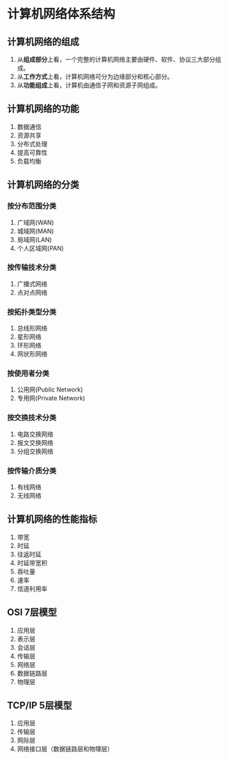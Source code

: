 # 计算机网络体系结构

## 计算机网络的组成

1. 从**组成部分**上看，一个完整的计算机网络主要由硬件、软件、协议三大部分组成。
2. 从**工作方式**上看，计算机网络可分为边缘部分和核心部分。
3. 从**功能组成**上看，计算机由通信子网和资源子网组成。

## 计算机网络的功能

1. 数据通信
2. 资源共享
3. 分布式处理
4. 提高可靠性
5. 负载均衡

## 计算机网络的分类

### 按**分布范围**分类

1. 广域网(WAN)
2. 城域网(MAN)
3. 局域网(LAN)
4. 个人区域网(PAN)

### 按**传输技术**分类

1. 广播式网络
2. 点对点网络

### 按**拓扑类型**分类

1. 总线形网络
2. 星形网络
3. 环形网络
4. 网状形网络

### 按**使用者**分类

1. 公用网(Public Network)
2. 专用网(Private Network)

### 按**交换技术**分类

1. 电路交换网络
2. 报文交换网络
3. 分组交换网络

### 按**传输介质**分类

1. 有线网络
2. 无线网络

## 计算机网络的性能指标

1. 带宽
2. 时延
3. 往返时延
4. 时延带宽积
5. 吞吐量
6. 速率
7. 信道利用率

## OSI 7层模型

1. 应用层
2. 表示层
3. 会话层
4. 传输层
5. 网络层
6. 数据链路层
7. 物理层

## TCP/IP 5层模型

1. 应用层
2. 传输层
3. 网际层
4. 网络接口层（数据链路层和物理层）
